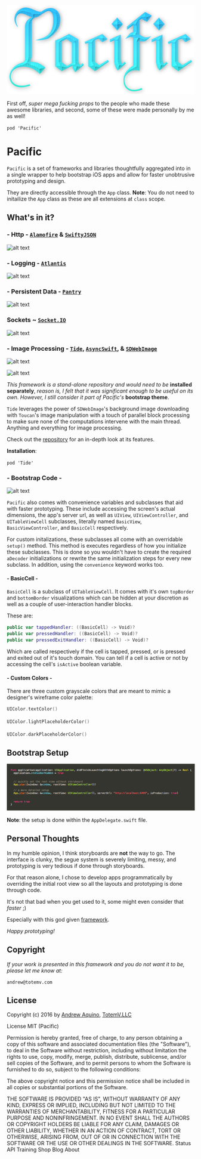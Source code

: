 
![GitHub Logo](pacific-logo.png)

First off, *super mega fucking props* to the people who made these awesome libraries, and second, some of these were made personally by me as well!

```pod 'Pacific'```

# Pacific

```Pacific``` is a set of frameworks and libraries thoughtfully aggregated into in a single wrapper to help bootstrap iOS apps and allow for faster unobtrusive prototyping and design.

They are directly accessible through the ```App``` class. **Note**: You do not need to initailize the ```App``` class as these are all extensions at ```class``` scope.

## What's in it?

### - Http - [```Alamofire```](https://github.com/Alamofire/Alamofire) & [```SwiftyJSON```](https://github.com/SwiftyJSON/SwiftyJSON)

![alt text](images/http-example.png)

### - Logging - [```Atlantis```](https://github.com/DrewKiino/Atlantis) 

![alt text](https://github.com/DrewKiino/Atlantis/blob/master/atlantis-screenshot.png)

### - Persistent Data - [```Pantry```](https://github.com/nickoneill/Pantry)

![alt text](images/crud-example.png)

### Sockets ~ [```Socket.IO```](https://github.com/socketio/socket.io-client-swift)

![alt text](images/sockets-example.png)

### - Image Processing - [```Tide```](https://github.com/DrewKiino/Tide), [```AsyncSwift```](), & [```SDWebImage```]()

![alt text](images/tide-simple-example.png)

![alt text](images/tide-button-example.png)

*This framework is a stand-alone repository and would need to be* **installed separately**, *reason is, I felt that it was significant enough to be useful on its own. However, I still consider it part of Pacific's* **bootstrap theme**.

```Tide``` leverages the power of ```SDWebImage```'s background image downloading with ```Toucan```'s image manipulation with a touch of parallel block processing to make sure none of the computations intervene with the main thread. Anything and everything for image processing.

Check out the [repository](https://github.com/DrewKiino/Tide) for an in-depth look at its features.

**Installation**:

```pod 'Tide'```

### - Bootstrap Code -

![alt text](images/convenience-example.png)

```Pacific``` also comes with convenience variables and subclasses that aid with faster prototyping. These include accessing the screen's actual dimensions, the app's server url, as well as ```UIView```, ```UIViewController```, and ```UITableViewCell``` subclasses, literally named ```BasicView```, ```BasicViewController```, and ```BasicCell``` respectively.

For custom initalizations, these subclasses all come with an overridable ```setup()``` method. This method is executes regardless of how you initialize these subclasses. This is done so you wouldn't have to create the required ```aDecoder``` initializations or rewrite the same initialization steps for every new subclass. In addition, using the ```convenience``` keyword works too.

#### - BasicCell -

```BasicCell``` is a subclass of ```UITableViewCell```. It comes with it's own ```topBorder``` and ```bottomBorder``` visualizations which can be hidden at your discretion as well as a couple of user-interaction handler blocks.

These are:

```Swift
public var tappedHandler: ((BasicCell) -> Void)?
public var pressedHandler: ((BasicCell) -> Void)?
public var pressedExitHandler: ((BasicCell) -> Void)?
```

Which are called respectively if the cell is tapped, pressed, or is pressed and exited out of it's touch domain. You can tell if a cell is active or not by accessing the cell's ```isActive``` boolean variable.

#### - Custom Colors -

There are three custom grayscale colors that are meant to mimic a designer's wireframe color palette:

```Swift
UIColor.textColor()

UIColor.lightPlaceholderColor()

UIColor.darkPlaceholderColor()
```

## Bootstrap Setup

![alt text](images/setup-example.png)

**Note**: the setup is done within the ```AppDelegate.swift``` file.

## Personal Thoughts

In my humble opinion, I think storyboards are **not** the way to go. The interface is clunky, the segue system is severely limiting, messy, and prototyping is very tedious if done through storyboards. 

For that reason alone, I chose to develop apps programmatically by overriding the initial root view so all the layouts and prototyping is done through code. 

It's not that bad when you get used to it, some might even consider that *faster* ;)

Especially with this god given [framework](https://github.com/mamaral/Neon).

*Happy prototyping!*

## Copyright

*If your work is presented in this framework and you do not want it to be, please let me know at:*

 ```
 andrew@totemv.com
 ```

## License

Copyright (c) 2016 by [Andrew Aquino](http://totemv.com/drewkiino/), [TotemV.LLC](http://totemv.com/)

License MIT (Pacific)

Permission is hereby granted, free of charge, to any person obtaining a copy
of this software and associated documentation files (the "Software"), to deal
in the Software without restriction, including without limitation the rights
to use, copy, modify, merge, publish, distribute, sublicense, and/or sell
copies of the Software, and to permit persons to whom the Software is
furnished to do so, subject to the following conditions:

The above copyright notice and this permission notice shall be included in
all copies or substantial portions of the Software.

THE SOFTWARE IS PROVIDED "AS IS", WITHOUT WARRANTY OF ANY KIND, EXPRESS OR
IMPLIED, INCLUDING BUT NOT LIMITED TO THE WARRANTIES OF MERCHANTABILITY,
FITNESS FOR A PARTICULAR PURPOSE AND NONINFRINGEMENT. IN NO EVENT SHALL THE
AUTHORS OR COPYRIGHT HOLDERS BE LIABLE FOR ANY CLAIM, DAMAGES OR OTHER
LIABILITY, WHETHER IN AN ACTION OF CONTRACT, TORT OR OTHERWISE, ARISING FROM,
OUT OF OR IN CONNECTION WITH THE SOFTWARE OR THE USE OR OTHER DEALINGS IN
THE SOFTWARE.
Status API Training Shop Blog About



